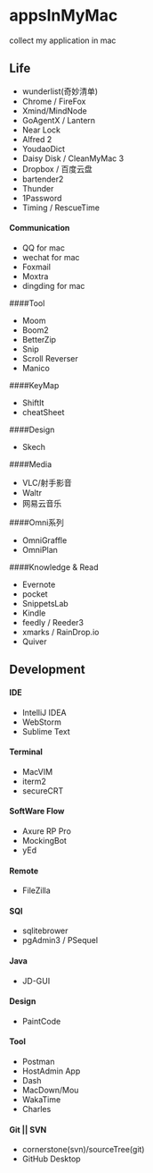 # appsInMyMac
collect my application in mac

## Life
* wunderlist(奇妙清单)
* Chrome / FireFox
* Xmind/MindNode
* GoAgentX / Lantern
* Near Lock
* Alfred 2
* YoudaoDict
* Daisy Disk / CleanMyMac 3
* Dropbox / 百度云盘
* bartender2
* Thunder
* 1Password
* Timing / RescueTime

#### Communication

* QQ for mac
* wechat for mac
* Foxmail
* Moxtra
* dingding for mac


####Tool
* Moom
* Boom2
* BetterZip
* Snip
* Scroll Reverser
* Manico

####KeyMap
* ShiftIt
* cheatSheet

####Design
* Skech

####Media
* VLC/射手影音 
* Waltr
* 网易云音乐

####Omni系列
* OmniGraffle
* OmniPlan

####Knowledge & Read
* Evernote
* pocket
* SnippetsLab
* Kindle
* feedly / Reeder3
* xmarks / RainDrop.io
* Quiver


## Development
#### IDE
* IntelliJ IDEA
* WebStorm
* Sublime Text

#### Terminal
* MacVIM
* iterm2
* secureCRT

#### SoftWare Flow
* Axure RP Pro
* MockingBot
* yEd

#### Remote
* FileZilla

#### SQl
* sqlitebrower
* pgAdmin3 / PSequel

#### Java
* JD-GUI  

#### Design
* PaintCode

#### Tool
* Postman
* HostAdmin App
* Dash
* MacDown/Mou
* WakaTime
* Charles

#### Git || SVN
* cornerstone(svn)/sourceTree(git)
* GitHub Desktop

